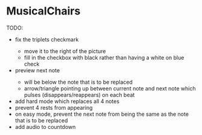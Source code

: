 # MusicalChairs
TODO:<br>
<ul>
  <li>fix the triplets checkmark</li>
  <ul>
    <li>move it to the right of the picture</li>
    <li>fill in the checkbox with black rather than having a white on blue check</li>
  </ul>
  <li>preview next note</li>
  <ul>
	<li>will be below the note that is to be replaced</li>
	<li>arrow/triangle pointing up between current note and next note which pulses (disappears/reappears) on each beat</li>
  </ul>
  <li>add hard mode which replaces all 4 notes</li>
  <li>prevent 4 rests from appearing</li>
  <li>on easy mode, prevent the next note from being the same as the note that is to be replaced</li>
  <li>add audio to countdown</li>
</ul>
